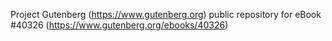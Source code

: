 Project Gutenberg (https://www.gutenberg.org) public repository for eBook #40326 (https://www.gutenberg.org/ebooks/40326)
